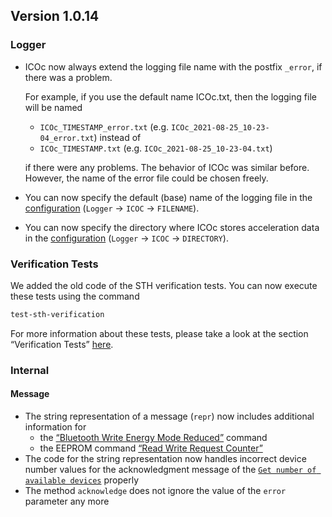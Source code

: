 ## Version 1.0.14

### Logger

- ICOc now always extend the logging file name with the postfix `_error`, if there was a problem.

  For example, if you use the default name ICOc.txt, then the logging file will be named

  - `ICOc_TIMESTAMP_error.txt` (e.g. `ICOc_2021-08-25_10-23-04_error.txt`) instead of
  - `ICOc_TIMESTAMP.txt` (e.g. `ICOc_2021-08-25_10-23-04.txt`)

  if there were any problems. The behavior of ICOc was similar before. However, the name of the error file could be chosen freely.

- You can now specify the default (base) name of the logging file in the [configuration][] (`Logger` → `ICOC` → `FILENAME`).
- You can now specify the directory where ICOc stores acceleration data in the [configuration][] (`Logger` → `ICOC` → `DIRECTORY`).

[configuration]: ../../mytoolit/config/config.yaml

### Verification Tests

We added the old code of the STH verification tests. You can now execute these tests using the command

```sh
test-sth-verification
```

For more information about these tests, please take a look at the section “Verification Tests” [here](../Tutorials.md).

### Internal

#### Message

- The string representation of a message (`repr`) now includes additional information for
  - the [“Bluetooth Write Energy Mode Reduced”](https://mytoolit.github.io/Documentation/#command:get-set-state) command
  - the EEPROM command [“Read Write Request Counter”](https://mytoolit.github.io/Documentation/#command-read-write-request-counter)
- The code for the string representation now handles incorrect device number values for the acknowledgment message of the [`Get number of available devices`](https://mytoolit.github.io/Documentation/#command:bluetooth:2) properly
- The method `acknowledge` does not ignore the value of the `error` parameter any more
